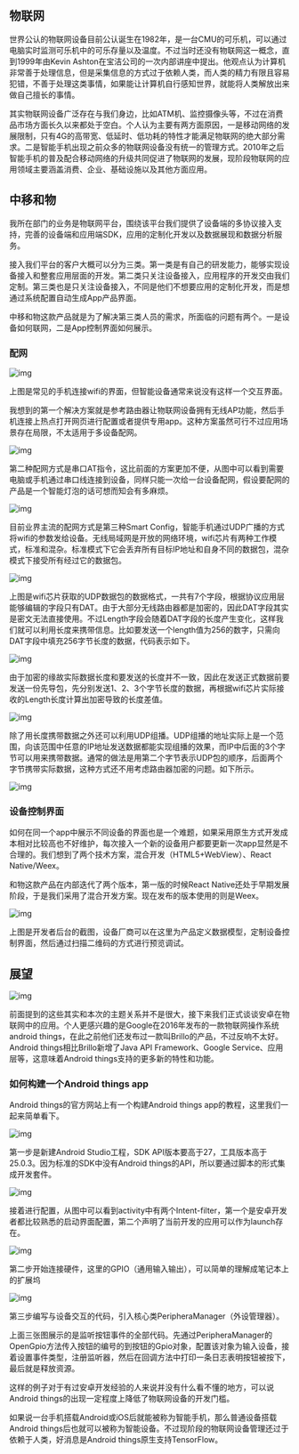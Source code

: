 ## **物联网**

世界公认的物联网设备目前公认诞生在1982年，是一台CMU的可乐机，可以通过电脑实时监测可乐机中的可乐存量以及温度。不过当时还没有物联网这一概念，直到1999年由Kevin Ashton在宝洁公司的一次内部讲座中提出。他观点认为计算机非常善于处理信息，但是采集信息的方式过于依赖人类，而人类的精力有限且容易犯错，不善于处理这类事情，如果能让计算机自行感知世界，就能将人类解放出来做自己擅长的事情。

其实物联网设备广泛存在与我们身边，比如ATM机、监控摄像头等，不过在消费品市场方面长久以来都处于空白。个人认为主要有两方面原因，一是移动网络的发展限制，只有4G的高带宽、低延时、低功耗的特性才能满足物联网的绝大部分需求。二是智能手机出现之前众多的物联网设备没有统一的管理方式。2010年之后智能手机的普及配合移动网络的升级共同促进了物联网的发展，现阶段物联网的应用领域主要涵盖消费、企业、基础设施以及其他方面应用。

## **中移和物**

我所在部门的业务是物联网平台，围绕该平台我们提供了设备端的多协议接入支持，完善的设备端和应用端SDK，应用的定制化开发以及数据展现和数据分析服务。

接入我们平台的客户大概可以分为三类。第一类是有自己的研发能力，能够实现设备接入和整套应用层面的开发。第二类只关注设备接入，应用程序的开发交由我们定制。第三类也是只关注设备接入，不同是他们不想要应用的定制化开发，而是想通过系统配置自动生成App产品界面。

中移和物这款产品就是为了解决第三类人员的需求，所面临的问题有两个。一是设备如何联网，二是App控制界面如何展示。

### 配网



![img](img/1655a4f534dc8fb6.jpg)

上图是常见的手机连接wifi的界面，但智能设备通常来说没有这样一个交互界面。

我想到的第一个解决方案就是参考路由器让物联网设备拥有无线AP功能，然后手机连接上热点打开网页进行配置或者提供专用app。这种方案虽然可行不过应用场景存在局限，不太适用于多设备配网。

![img](img/1655a4f534e024c6.jpg)

第二种配网方式是串口AT指令，这比前面的方案更加不便，从图中可以看到需要电脑或手机通过串口线连接到设备，同样只能一次给一台设备配网，假设要配网的产品是一个智能灯泡的话可想而知会有多麻烦。

![img](img/1655a4f5366fbe43.jpg)

目前业界主流的配网方式是第三种Smart Config，智能手机通过UDP广播的方式将wifi的参数发给设备。无线局域网是开放的网络环境，wifi芯片有两种工作模式，标准和混杂。标准模式下它会丢弃所有目标IP地址和自身不同的数据包，混杂模式下接受所有经过它的数据包。

![img](img/1655a4f536a8b660.jpg)

上图是wifi芯片获取的UDP数据包的数据格式，一共有7个字段，根据协议应用层能够编辑的字段只有DAT。由于大部分无线路由器都是加密的，因此DAT字段其实是密文无法直接使用。不过Length字段会随着DAT字段的长度产生变化，这样我们就可以利用长度来携带信息。比如要发送一个length值为256的数字，只需向DAT字段中填充256字节长度的数据，代码表示如下。

![img](img/1655a4f549b03944.jpg)

由于加密的缘故实际数据长度和要发送的长度并不一致，因此在发送正式数据前要发送一份先导包，先分别发送1、2、3个字节长度的数据，再根据wifi芯片实际接收的Length长度计算出加密导致的长度差值。

![img](https://user-gold-cdn.xitu.io/2018/8/21/1655a4f54a01201c?imageView2/0/w/1280/h/960/format/webp/ignore-error/1)

除了用长度携带数据之外还可以利用UDP组播。UDP组播的地址实际上是一个范围，向该范围中任意的IP地址发送数据都能实现组播的效果，而IP中后面的3个字节可以用来携带数据。通常的做法是用第二个字节表示UDP包的顺序，后面两个字节携带实际数据，这种方式还不用考虑路由器加密的问题。如下所示。

![img](img/1655a4f54b59c234.jpg)

### 设备控制界面

如何在同一个app中展示不同设备的界面也是一个难题，如果采用原生方式开发成本相对比较高也不好维护，每次接入一个新的设备用户都要更新一次app显然是不合理的。我们想到了两个技术方案，混合开发（HTML5+WebView）、React Native/Weex。

和物这款产品在内部迭代了两个版本，第一版的时候React Native还处于早期发展阶段，于是我们采用了混合开发方案。现在发布的版本使用的则是Weex。

![img](img/1655a4f54bea299a.jpg)

上图是开发者后台的截图，设备厂商可以在这里为产品定义数据模型，定制设备控制界面，然后通过扫描二维码的方式进行预览调试。

## **展望**

![img](https://user-gold-cdn.xitu.io/2018/8/21/1655a4f54d5f8573?imageView2/0/w/1280/h/960/format/webp/ignore-error/1)



前面提到的这些其实和本次的主题关系并不是很大，接下来我们正式谈谈安卓在物联网中的应用。个人更感兴趣的是Google在2016年发布的一款物联网操作系统android things，在此之前他们还发布过一款叫Brillo的产品，不过反响不太好。Android things相比Brillo新增了Java API Framework、Google Service、应用层等，这意味着Android things支持的更多新的特性和功能。

### 如何构建一个Android things app

Android things的官方网站上有一个构建Android things app的教程，这里我们一起来简单看下。

![img](https://user-gold-cdn.xitu.io/2018/8/21/1655a4f54dae3465?imageView2/0/w/1280/h/960/format/webp/ignore-error/1)

第一步是新建Android Studio工程，SDK API版本要高于27，工具版本高于25.0.3。因为标准的SDK中没有Android things的API，所以要通过脚本的形式集成开发套件。

![img](https://user-gold-cdn.xitu.io/2018/8/21/1655a4f55d9eac65?imageView2/0/w/1280/h/960/format/webp/ignore-error/1)

接着进行配置，从图中可以看到activity中有两个Intent-filter，第一个是安卓开发者都比较熟悉的启动界面配置，第二个声明了当前开发的应用可以作为launch存在。

![img](https://user-gold-cdn.xitu.io/2018/8/21/1655a4f55eeecada?imageView2/0/w/1280/h/960/format/webp/ignore-error/1)

第二步开始连接硬件，这里的GPIO（通用输入输出），可以简单的理解成笔记本上的扩展坞

![img](https://user-gold-cdn.xitu.io/2018/8/21/1655a4f5607ea127?imageView2/0/w/1280/h/960/format/webp/ignore-error/1)

第三步编写与设备交互的代码，引入核心类PeripheraManager（外设管理器）。

上面三张图展示的是监听按钮事件的全部代码。先通过PeripheraManager的OpenGpio方法传入按钮的编号的到按钮的Gpio对象，配置该对象为输入设备，接着设置事件类型，注册监听器，然后在回调方法中打印一条日志表明按钮被按下，最后就是释放资源。

这样的例子对于有过安卓开发经验的人来说并没有什么看不懂的地方，可以说Android things的出现一定程度上降低了物联网设备的开发门槛。

如果说一台手机搭载Android或iOS后就能被称为智能手机，那么普通设备搭载Android things后也就可以被称为智能设备。不过现阶段的物联网设备管理还过于依赖于人类，好消息是Android things原生支持TensorFlow。


 